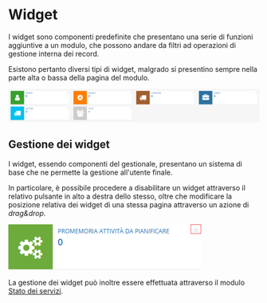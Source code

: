 # Widget

I widget sono componenti predefinite che presentano una serie di funzioni aggiuntive a un modulo, che possono andare da filtri ad operazioni di gestione interna dei record.

Esistono pertanto diversi tipi di widget, malgrado si presentino sempre nella parte alta o bassa della pagina del modulo.

![Esempio di widget (Anagrafiche)](../.gitbook/assets/widgets.png)

## **Gestione dei widget**

I widget, essendo componenti del gestionale, presentano un sistema di base che ne permette la gestione all'utente finale.

In particolare, è possibile procedere a disabilitare un widget attraverso il relativo pulsante in alto a destra dello stesso, oltre che modificare la posizione relativa dei widget di una stessa pagina attraverso un azione di _drag\&drop_.

![Pulsante di disabilitazione del widget](../.gitbook/assets/RimozioneWidget.PNG)

La gestione dei widget può inoltre essere effettuata attraverso il modulo [Stato dei servizi](stato-dei-servizi.md).
